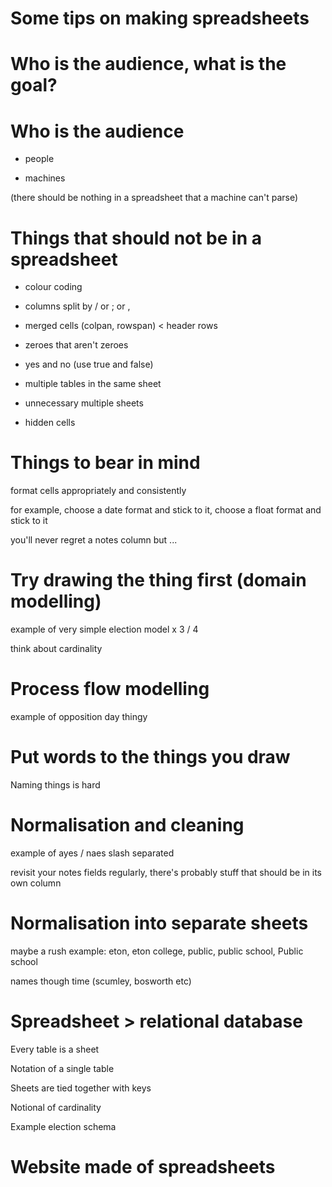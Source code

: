 # Some tips on making spreadsheets

# Who is the audience, what is the goal?

# Who is the audience

* people

* machines

(there should be nothing in a spreadsheet that a machine can't parse)

# Things that should not be in a spreadsheet

* colour coding

* columns split by / or ; or ,

* merged cells (colpan, rowspan) < header rows

* zeroes that aren't zeroes

* yes and no (use true and false)

* multiple tables in the same sheet

* unnecessary multiple sheets

* hidden cells

# Things to bear in mind

format cells appropriately and consistently

for example, choose a date format and stick to it, choose a float format and stick to it

you'll never regret a notes column but ...

# Try drawing the thing first (domain modelling)

example of very simple election model x 3 / 4

think about cardinality

# Process flow modelling

example of opposition day thingy

# Put words to the things you draw

Naming things is hard

# Normalisation and cleaning

example of ayes / naes slash separated

revisit your notes fields regularly, there's probably stuff that should be in its own column

# Normalisation into separate sheets

maybe a rush example: eton, eton college, public, public school, Public school

names though time (scumley, bosworth etc)

# Spreadsheet > relational database

Every table is a sheet

Notation of a single table

Sheets are tied together with keys

Notional of cardinality

Example election schema

# Website made of spreadsheets








